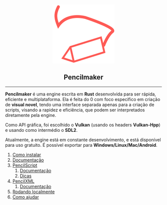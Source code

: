 <div align="center">
    <img src="./logo.png" />
    <h2>Pencilmaker</h2>
</div>
<hr>

**Pencilmaker** é uma engine escrita em **Rust** desenvolvida para ser rápida, eficiente e multiplataforma. Ela é feita do 0
com foco especifico em criação de **visual novel**, tendo uma interface separada apenas para a criação de scripts, visando a rapidez e eficiência, que podem ser interpretados diretamente pela engine.

Como API gráfica, foi escolhido o **Vulkan** (usando os headers **Vulkan-Hpp**) e usando como intermédio o **SDL2**.

Atualmente, a engine está em constante desenvolvimento, e está disponível para uso gratuito.
É possível exportar para **Windows/Linux/Mac/Android**.
1. [Como instalar]()
2. [Documentação]()
3. [PencilScript]()
   1. [Documentação]()
   2. [Dicas]()
4. [PencilXML]()
    1. [Documentação]()
5. [Rodando localmente]()
6. [Como ajudar]()
